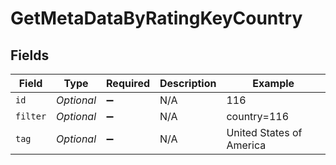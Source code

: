 # GetMetaDataByRatingKeyCountry


## Fields

| Field                    | Type                     | Required                 | Description              | Example                  |
| ------------------------ | ------------------------ | ------------------------ | ------------------------ | ------------------------ |
| `id`                     | *Optional<Integer>*      | :heavy_minus_sign:       | N/A                      | 116                      |
| `filter`                 | *Optional<String>*       | :heavy_minus_sign:       | N/A                      | country=116              |
| `tag`                    | *Optional<String>*       | :heavy_minus_sign:       | N/A                      | United States of America |